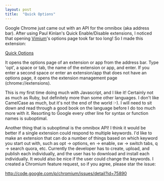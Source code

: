 ```yaml
---
layout: post
title:  "Quick Options"
---
```


Google Chrome just came out with an API for the omnibox (aka address bar). After using Paul Kinlan's Quick Enable/Disable extensions, I noticed that opening [Vimium](http://vimium.github.io/)'s options page took far too long! So I made this extension:

[Quick Options](https://chrome.google.com/webstore/detail/pnlefdfohlfcepdipnoppglhjhlofnhl)

It opens the options page of an extension or app from the address bar. Type 'opt', a space or tab, the name of the extension or app, and enter. If you enter a second space or enter an extension/app that does not have an options page, it opens the extension management page (chrome://extensions).

This is my first time doing much with Javascript, and I like it! Certainly not as much as Ruby, but definitely more than some other languages. I don't like CamelCase as much, but it's not the end of the world :-). I will need to sit down and read through a good book on the language before I do too much more with it. Resorting to Google every other line for syntax or function names is suboptimal.

Another thing that is suboptimal is the omnibox API! I think it would be better if a single extension could respond to multiple keywords. I'd like to make an extension that can do a number of things based on which keyword you start out with, such as opt -> options, en -> enable, sw -> switch tabs, q -> search quora, etc. Currently the developer has to create, upload, and publish each individually, and the user has to download and install each individually. It would also be nice if the user could change the keywords. I created a Chromium feature request, so if you agree, please star the issue:

<http://code.google.com/p/chromium/issues/detail?id=75890>
